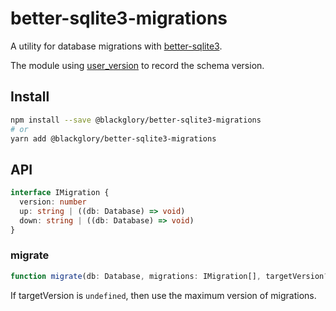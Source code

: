 # better-sqlite3-migrations
A utility for database migrations with [better-sqlite3].

The module using [user_version] to record the schema version.

[better-sqlite3]: https://www.npmjs.com/package/better-sqlite3
[user_version]: https://www.sqlite.org/pragma.html#pragma_user_version

## Install

```sh
npm install --save @blackglory/better-sqlite3-migrations
# or
yarn add @blackglory/better-sqlite3-migrations
```

## API

```ts
interface IMigration {
  version: number
  up: string | ((db: Database) => void)
  down: string | ((db: Database) => void)
}
```

### migrate

```ts
function migrate(db: Database, migrations: IMigration[], targetVersion?: number): void
```

If targetVersion is `undefined`, then use the maximum version of migrations.
